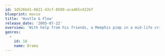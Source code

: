 ```yaml
---
id: 3d526bd1-0821-43cf-8500-acad65c422bf
blueprint: movie
title: 'Hustle & Flow'
release_date: '2005-07-22'
overview: 'With help from his friends, a Memphis pimp in a mid-life crisis attempts to become a successful hip-hop emcee.'
genres:
  -
    id: 18
    name: Drama
---
```

